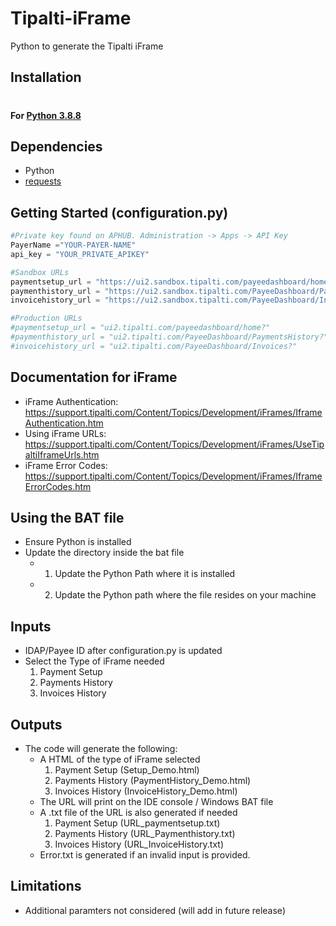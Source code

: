 # Tipalti-iFrame
Python to generate the Tipalti iFrame
## Installation
#
#### For [Python 3.8.8](https://www.python.org/)


## Dependencies

* Python
* [requests](https://pypi.org/project/requests/)

## Getting Started (configuration.py)
  ```python
  #Private key found on APHUB. Administration -> Apps -> API Key
  PayerName ="YOUR-PAYER-NAME"
  api_key = "YOUR_PRIVATE_APIKEY"

  #Sandbox URLs
  paymentsetup_url = "https://ui2.sandbox.tipalti.com/payeedashboard/home?"
  paymenthistory_url = "https://ui2.sandbox.tipalti.com/PayeeDashboard/PaymentsHistory?"
  invoicehistory_url = "https://ui2.sandbox.tipalti.com/PayeeDashboard/Invoices?"

  #Production URLs
  #paymentsetup_url = "ui2.tipalti.com/payeedashboard/home?"
  #paymenthistory_url = "ui2.tipalti.com/PayeeDashboard/PaymentsHistory?"
  #invoicehistory_url = "ui2.tipalti.com/PayeeDashboard/Invoices?"
  ```

## Documentation for iFrame

* iFrame Authentication: https://support.tipalti.com/Content/Topics/Development/iFrames/IframeAuthentication.htm
* Using iFrame URLs: https://support.tipalti.com/Content/Topics/Development/iFrames/UseTipaltiIframeUrls.htm
* iFrame Error Codes: https://support.tipalti.com/Content/Topics/Development/iFrames/IframeErrorCodes.htm

## Using the BAT file
* Ensure Python is installed
* Update the directory inside the bat file
  * 1. Update the Python Path where it is installed
  * 2. Update the Python path where the file resides on your machine

## Inputs
  * IDAP/Payee ID after configuration.py is updated
  * Select the Type of iFrame needed
    1. Payment Setup
    2. Payments History
    3. Invoices History 

## Outputs
* The code will generate the following:
  * A HTML of the type of iFrame selected
     1. Payment Setup (Setup_Demo.html)
     2. Payments History (PaymentHistory_Demo.html)
     3. Invoices History (InvoiceHistory_Demo.html)
  * The URL will print on the IDE console / Windows BAT file
  * A .txt file of the URL is also generated if needed
     1. Payment Setup (URL_paymentsetup.txt)
     2. Payments History (URL_Paymenthistory.txt)
     3. Invoices History (URL_InvoiceHistory.txt)
  * Error.txt is generated if an invalid input is provided.

## Limitations
 * Additional paramters not considered (will add in future release)

